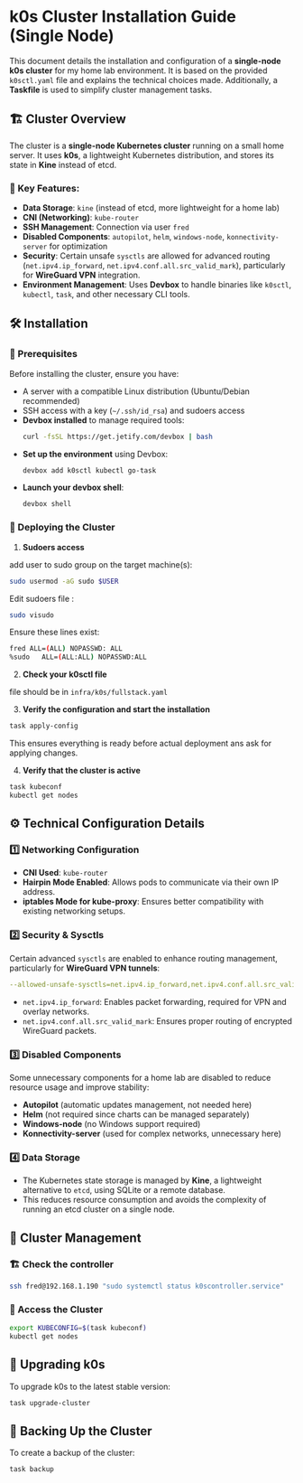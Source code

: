 # k0s Cluster Installation Guide (Single Node)

This document details the installation and configuration of a **single-node k0s cluster** for my home lab environment. It is based on the provided `k0sctl.yaml` file and explains the technical choices made. Additionally, a **Taskfile** is used to simplify cluster management tasks.

## 🏗️ Cluster Overview

The cluster is a **single-node Kubernetes cluster** running on a small home server. It uses **k0s**, a lightweight Kubernetes distribution, and stores its state in **Kine** instead of etcd.

### 🔹 Key Features:

- **Data Storage**: `kine` (instead of etcd, more lightweight for a home lab)
- **CNI (Networking)**: `kube-router`
- **SSH Management**: Connection via user `fred`
- **Disabled Components**: `autopilot`, `helm`, `windows-node`, `konnectivity-server` for optimization
- **Security**: Certain unsafe `sysctls` are allowed for advanced routing (`net.ipv4.ip_forward`, `net.ipv4.conf.all.src_valid_mark`), particularly for **WireGuard VPN** integration.
- **Environment Management**: Uses **Devbox** to handle binaries like `k0sctl`, `kubectl`, `task`, and other necessary CLI tools.

## 🛠️ Installation

### 📌 Prerequisites

Before installing the cluster, ensure you have:

- A server with a compatible Linux distribution (Ubuntu/Debian recommended)
- SSH access with a key (`~/.ssh/id_rsa`) and sudoers access
- **Devbox installed** to manage required tools:
  ```sh
  curl -fsSL https://get.jetify.com/devbox | bash
  ```
- **Set up the environment** using Devbox:
  ```sh
  devbox add k0sctl kubectl go-task
  ```
- **Launch your devbox shell**:
  ```sh
  devbox shell
  ```

### 🚀 Deploying the Cluster

1. **Sudoers access**

add user to sudo group on the target machine(s):
```bash
sudo usermod -aG sudo $USER
```
Edit sudoers file :
```bash
sudo visudo
```
Ensure these lines exist:
```bash
fred ALL=(ALL) NOPASSWD: ALL
%sudo   ALL=(ALL:ALL) NOPASSWD:ALL
```

2. **Check your k0sctl file**

file should be in `infra/k0s/fullstack.yaml`

3. **Verify the configuration and start the installation**

```sh
task apply-config
```

This ensures everything is ready before actual deployment ans ask for applying changes.

4. **Verify that the cluster is active**
```sh
task kubeconf
kubectl get nodes
```

## ⚙️ Technical Configuration Details

### 1️⃣ Networking Configuration

- **CNI Used**: `kube-router`
- **Hairpin Mode Enabled**: Allows pods to communicate via their own IP address.
- **iptables Mode for kube-proxy**: Ensures better compatibility with existing networking setups.

### 2️⃣ Security & Sysctls

Certain advanced `sysctls` are enabled to enhance routing management, particularly for **WireGuard VPN tunnels**:

```yaml
--allowed-unsafe-sysctls=net.ipv4.ip_forward,net.ipv4.conf.all.src_valid_mark
```

- `net.ipv4.ip_forward`: Enables packet forwarding, required for VPN and overlay networks.
- `net.ipv4.conf.all.src_valid_mark`: Ensures proper routing of encrypted WireGuard packets.

### 3️⃣ Disabled Components

Some unnecessary components for a home lab are disabled to reduce resource usage and improve stability:

- **Autopilot** (automatic updates management, not needed here)
- **Helm** (not required since charts can be managed separately)
- **Windows-node** (no Windows support required)
- **Konnectivity-server** (used for complex networks, unnecessary here)

### 4️⃣ Data Storage

- The Kubernetes state storage is managed by **Kine**, a lightweight alternative to `etcd`, using SQLite or a remote database.
- This reduces resource consumption and avoids the complexity of running an etcd cluster on a single node.

## 🔄 Cluster Management

### 🏗️ Check the controller

```sh
ssh fred@192.168.1.190 "sudo systemctl status k0scontroller.service"
```

### 🚀 Access the Cluster

```sh
export KUBECONFIG=$(task kubeconf)
kubectl get nodes
```

## 🔧 Upgrading k0s

To upgrade k0s to the latest stable version:

```sh
task upgrade-cluster
```

## 🔄 Backing Up the Cluster

To create a backup of the cluster:

```sh
task backup
```
